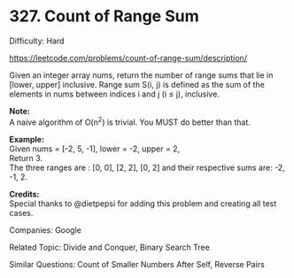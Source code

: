 # 327. Count of Range Sum

Difficulty: Hard

https://leetcode.com/problems/count-of-range-sum/description/

Given an integer array nums, return the number of range sums that lie in [lower, upper] inclusive.
Range sum S(i, j) is defined as the sum of the elements in nums between indices i and j (i ≤ j), inclusive.

**Note:**  
A naive algorithm of O(n<sup>2</sup>) is trivial. You MUST do better than that.

**Example:**  
Given nums = [-2, 5, -1], lower = -2, upper = 2,  
Return 3.  
The three ranges are : [0, 0], [2, 2], [0, 2] and their respective sums are: -2, -1, 2.

**Credits:**  
Special thanks to @dietpepsi for adding this problem and creating all test cases.

Companies: Google

Related Topic: Divide and Conquer, Binary Search Tree

Similar Questions: Count of Smaller Numbers After Self, Reverse Pairs
